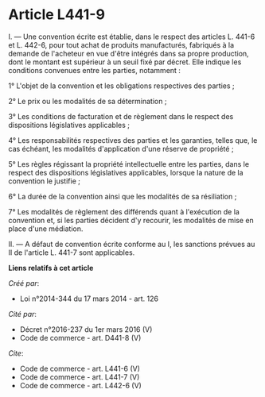 # Article L441-9

I. ― Une convention écrite est établie, dans le respect des articles L. 441-6 et L. 442-6, pour tout achat de produits
manufacturés, fabriqués à la demande de l'acheteur en vue d'être intégrés dans sa propre production, dont le montant est
supérieur à un seuil fixé par décret. Elle indique les conditions convenues entre les parties, notamment : 

1° L'objet de la convention et les obligations respectives des parties ; 

2° Le prix ou les modalités de sa détermination ; 

3° Les conditions de facturation et de règlement dans le respect des dispositions législatives applicables ; 

4° Les responsabilités respectives des parties et les garanties, telles que, le cas échéant, les modalités d'application
d'une réserve de propriété ; 

5° Les règles régissant la propriété intellectuelle entre les parties, dans le respect des dispositions législatives
applicables, lorsque la nature de la convention le justifie ; 

6° La durée de la convention ainsi que les modalités de sa résiliation ; 

7° Les modalités de règlement des différends quant à l'exécution de la convention et, si les parties décident d'y recourir,
les modalités de mise en place d'une médiation. 

II. ― A défaut de convention écrite conforme au I, les sanctions prévues au II de l'article L. 441-7 sont applicables.

**Liens relatifs à cet article**

_Créé par_:

  - Loi n°2014-344 du 17 mars 2014 - art. 126

_Cité par_:

  - Décret n°2016-237 du 1er mars 2016 (V)
  - Code de commerce - art. D441-8 (V)

_Cite_:

  - Code de commerce - art. L441-6 (V)
  - Code de commerce - art. L441-7 (V)
  - Code de commerce - art. L442-6 (V)
